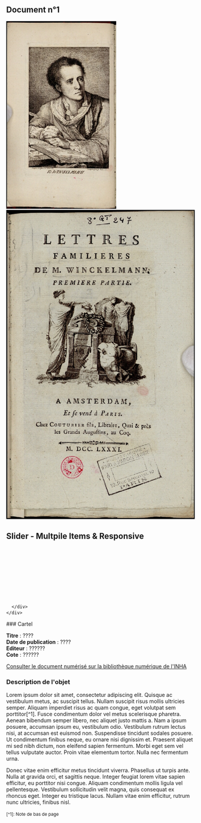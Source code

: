 ## Document n°1

![Branching](./img/doc1/doc1_1.jpg)
![Branching](./img/doc1/doc1_2.jpg)

<div class="container">
  <h2>Slider - Multpile Items & Responsive</h2>
    <div class="row">
      <div class="col-md-12 heroSlider-fixed">
        <div class="overlay">
      </div>
         <!-- Slider -->
        <div class="slider responsive">
          <div>
						<img src="http://placehold.it/200x150" alt="" />
					</div>
					<div>
						<img src="http://placehold.it/200x150" alt="" />
					</div>
					<div>
						<img src="http://placehold.it/200x150" alt="" />
					</div>
					<div>
						<img src="http://placehold.it/200x150" alt="" />
					</div>
					<div>
						<img src="http://placehold.it/200x150" alt="" />
					</div>
					<div>
						<img src="http://placehold.it/200x150" alt="" />
					</div>
					<div>
						<img src="http://placehold.it/200x150" alt="" />
					</div>
					<div>
						<img src="http://placehold.it/200x150" alt="" />
					</div>
        </div>
				 <!-- control arrows -->
				<div class="prev">
					<span class="glyphicon glyphicon-chevron-left" aria-hidden="true"></span>
				</div>
				<div class="next">
					<span class="glyphicon glyphicon-chevron-right" aria-hidden="true"></span>
				</div>

      </div>
    </div>
  </div>
### Cartel

**Titre** : ????  
**Date de publication** : ????  
**Editeur** : ??????  
**Cote** : ??????  

[Consulter le document numérisé sur la bibliothèque numérique de l'INHA](https://bibliotheque-numerique.inha.fr/collection/item/13543-lettres-familieres-de-m-winckelmann-premiere-partie?offset=2)

### Description de l'objet

Lorem ipsum dolor sit amet, consectetur adipiscing elit. Quisque ac vestibulum metus, ac suscipit tellus. Nullam suscipit risus mollis ultricies semper. Aliquam imperdiet risus ac quam congue, eget volutpat sem porttitor[^1]. Fusce condimentum dolor vel metus scelerisque pharetra. Aenean bibendum semper libero, nec aliquet justo mattis a. Nam a ipsum posuere, accumsan ipsum eu, vestibulum odio. Vestibulum rutrum lectus nisi, at accumsan est euismod non. Suspendisse tincidunt sodales posuere. Ut condimentum finibus neque, eu ornare nisi dignissim et. Praesent aliquet mi sed nibh dictum, non eleifend sapien fermentum. Morbi eget sem vel tellus vulputate auctor. Proin vitae elementum tortor. Nulla nec fermentum urna.

Donec vitae enim efficitur metus tincidunt viverra. Phasellus ut turpis ante. Nulla at gravida orci, et sagittis neque. Integer feugiat lorem vitae sapien efficitur, eu porttitor nisi congue. Aliquam condimentum mollis ligula vel pellentesque. Vestibulum sollicitudin velit magna, quis consequat ex rhoncus eget. Integer eu tristique lacus. Nullam vitae enim efficitur, rutrum nunc ultricies, finibus nisl.

<p>
<small>
[^1]: Note de bas de page
</small>
</p>
